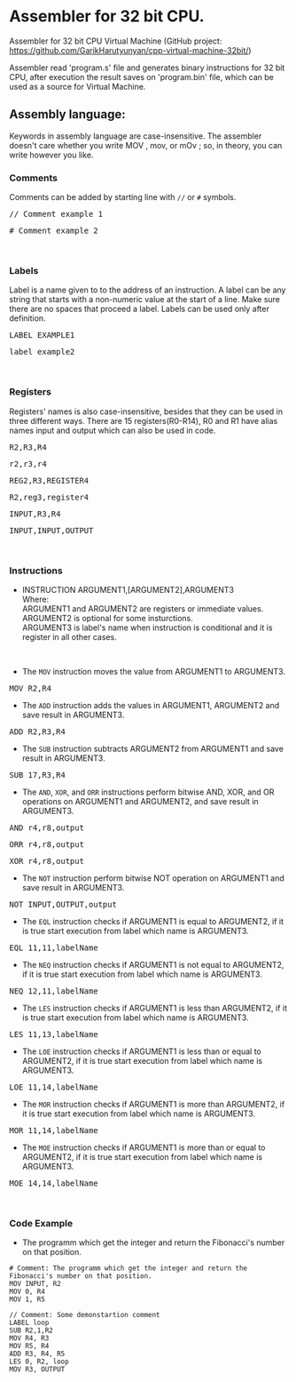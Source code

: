 # Assembler for 32 bit CPU.

Assembler for 32 bit CPU Virtual Machine (GitHub project: https://github.com/GarikHarutyunyan/cpp-virtual-machine-32bit/)

Assembler read 'program.s' file and generates binary instructions for 32 bit CPU, after execution the result saves on 'program.bin' file, which can be used as a source for 
Virtual Machine.

## Assembly language:
Keywords in assembly language are case-insensitive. The assembler doesn't care whether you write MOV , mov, or mOv ; so, in theory, you can write however you like.
</br>

### Comments
Comments can be added by starting line with <code>//</code> or <code>#</code> symbols.
<pre>// Comment example 1</pre>
<pre># Comment example 2</pre>
</br>

### Labels
Label is a name given to to the address of an instruction. A label can be any string that starts with a non-numeric value at the start of a line. 
Make sure there are no spaces that proceed a label.
Labels can be used only after definition.
<pre>LABEL EXAMPLE1</pre>
<pre>label example2</pre>
</br>

### Registers
Registers' names is also case-insensitive, besides that they can be used in three different ways.
There are 15 registers(R0-R14), R0 and R1 have alias names input and output which can also be used in code.
</br>
<pre>R2,R3,R4</pre>
<pre>r2,r3,r4</pre>
<pre>REG2,R3,REGISTER4</pre>
<pre>R2,reg3,register4</pre>
<pre>INPUT,R3,R4</pre>
<pre>INPUT,INPUT,OUTPUT</pre>

</br>

### Instructions

* INSTRUCTION ARGUMENT1,[ARGUMENT2],ARGUMENT3
</br>Where: 
</br>ARGUMENT1 and ARGUMENT2 are registers or immediate values. 
</br>ARGUMENT2 is optional for some insturctions. 
</br>ARGUMENT3 is label's name when instruction is conditional and it is register in all other cases.
</br>

* The <code>MOV</code> instruction moves the value from ARGUMENT1 to ARGUMENT3.
 <pre>MOV R2,R4</pre>
* The <code>ADD</code> instruction adds the values in ARGUMENT1, ARGUMENT2 and save result in ARGUMENT3.
 <pre>ADD R2,R3,R4</pre>
* The <code>SUB</code> instruction subtracts ARGUMENT2 from ARGUMENT1 and save result in ARGUMENT3.
<pre>SUB 17,R3,R4</pre>
* The <code>AND</code>, <code>XOR</code>, and <code>ORR</code> instructions perform bitwise AND, XOR, and OR operations on ARGUMENT1 and ARGUMENT2, and save result in ARGUMENT3.
<pre>AND r4,r8,output</pre>
<pre>ORR r4,r8,output</pre>
<pre>XOR r4,r8,output</pre>
* The <code>NOT</code> instruction perform bitwise NOT operation on ARGUMENT1 and save result in ARGUMENT3.
<pre>NOT INPUT,OUTPUT,output</pre>
* The <code>EQL</code> instruction checks if ARGUMENT1 is equal to ARGUMENT2, if it is true start execution from label which name is ARGUMENT3.
<pre>EQL 11,11,labelName</pre>
* The <code>NEQ</code> instruction checks if ARGUMENT1 is not equal to ARGUMENT2, if it is true start execution from label which name is ARGUMENT3.
<pre>NEQ 12,11,labelName</pre>
* The <code>LES</code> instruction checks if ARGUMENT1 is less than ARGUMENT2, if it is true start execution from label which name is ARGUMENT3.
<pre>LES 11,13,labelName</pre>
* The <code>LOE</code> instruction checks if ARGUMENT1 is less than or equal to ARGUMENT2, if it is true start execution from label which name is ARGUMENT3.
<pre>LOE 11,14,labelName</pre>
* The <code>MOR</code> instruction checks if ARGUMENT1 is more than ARGUMENT2, if it is true start execution from label which name is ARGUMENT3.
<pre>MOR 11,14,labelName</pre>
* The <code>MOE</code> instruction checks if ARGUMENT1 is more than or equal to ARGUMENT2, if it is true start execution from label which name is ARGUMENT3.
<pre>MOE 14,14,labelName</pre>

</br>

### Code Example

* The programm which get the integer and return the Fibonacci's number on that position.
```
# Comment: The programm which get the integer and return the Fibonacci's number on that position.
MOV INPUT, R2
MOV 0, R4
MOV 1, R5

// Comment: Some demonstartion comment
LABEL loop
SUB R2,1,R2
MOV R4, R3
MOV R5, R4
ADD R3, R4, R5
LES 0, R2, loop
MOV R3, OUTPUT
```
